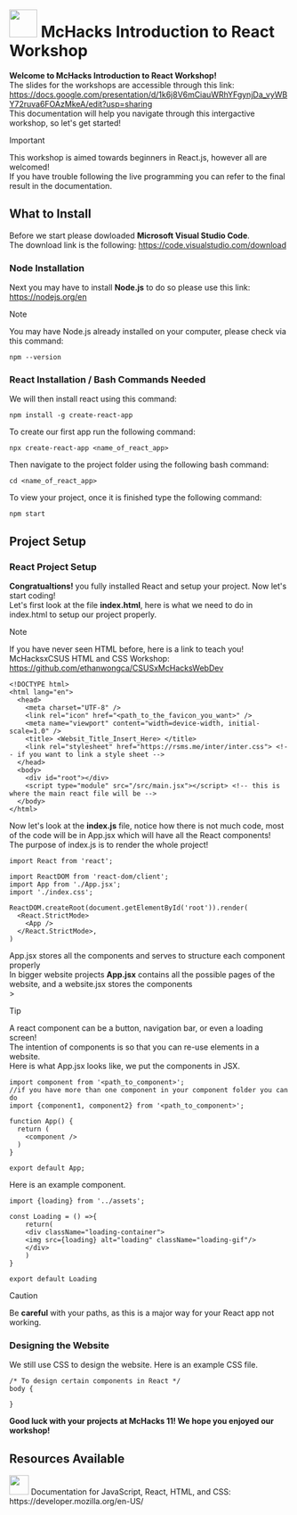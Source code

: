 # <img src="https://github.com/ethanwongca/McHacksReactWorkshop/assets/87055387/ca8bc3ea-1308-43b8-978e-17bfa6a1c78d" width="50" height="50"> McHacks Introduction to React Workshop   
**Welcome to McHacks Introduction to React Workshop!** <br/>
The slides for the workshops are accessible through this link: <br/>
https://docs.google.com/presentation/d/1k6j8V6mCiauWRhYFgynjDa_vyWBY72ruva6FOAzMkeA/edit?usp=sharing <br/>
This documentation will help you navigate through this intergactive workshop, so let's get started! <br/>
> [!IMPORTANT]
> This workshop is aimed towards beginners in React.js, however all are welcomed! <br/>
> If you have trouble following the live programming you can refer to the final result in the documentation.

## What to Install
Before we start please dowloaded **Microsoft Visual Studio Code**. <br/>
The download link is the following: https://code.visualstudio.com/download <br/>
### Node Installation
Next you may have to install **Node.js** to do so please use this link: https://nodejs.org/en <br/>
> [!NOTE]
> You may have Node.js already installed on your computer, please check via this command:
```
npm --version
```
### React Installation / Bash Commands Needed
We will then install react using this command:  <br/>
```
npm install -g create-react-app
```
To create our first app run the following command:  <br/>
```
npx create-react-app <name_of_react_app>
```
Then navigate to the project folder using the following bash command:  <br/>
```
cd <name_of_react_app>
```
To view your project, once it is finished type the following command: <br/>
```
npm start
```
## Project Setup

### React Project Setup
**Congratualtions!** you fully installed React and setup your project. Now let's start coding! <br/>
Let's first look at the file **index.html**, here is what we need to do in index.html to setup our project properly.<br/>
> [!NOTE]
> If you have never seen HTML before, here is a link to teach you! <br/>
> McHacksxCSUS HTML and CSS Workshop: https://github.com/ethanwongca/CSUSxMcHacksWebDev

```
<!DOCTYPE html>
<html lang="en">
  <head>
    <meta charset="UTF-8" />
    <link rel="icon" href="<path_to_the_favicon_you_want>" />
    <meta name="viewport" content="width=device-width, initial-scale=1.0" />
    <title> <Websit_Title_Insert_Here> </title>
    <link rel="stylesheet" href="https://rsms.me/inter/inter.css"> <!-- if you want to link a style sheet -->
  </head>
  <body>
    <div id="root"></div>
    <script type="module" src="/src/main.jsx"></script> <!-- this is where the main react file will be -->
  </body>
</html>
```
Now let's look at the **index.js** file, notice how there is not much code, most of the code will be in App.jsx which will have all the React components! <br/>
The purpose of index.js is to render the whole project!
```
import React from 'react';

import ReactDOM from 'react-dom/client';
import App from './App.jsx';
import './index.css';

ReactDOM.createRoot(document.getElementById('root')).render(
  <React.StrictMode>
    <App />
  </React.StrictMode>,
)
```
App.jsx stores all the components and serves to structure each component properly <br/>
In bigger website projects **App.jsx** contains all the possible pages of the website, and a website.jsx stores the components<br/>>
> [!TIP]
> A react component can be a button, navigation bar, or even a loading screen! <br/>
> The intention of components is so that you can re-use elements in a website. <br/>
Here is what App.jsx looks like, we put the components in JSX.
```
import component from '<path_to_component>';
//if you have more than one component in your component folder you can do
import {component1, component2} from '<path_to_component>';

function App() {
  return (
    <component /> 
  )
}

export default App;
```
Here is an example component.
```
import {loading} from '../assets';

const Loading = () =>{
    return( 
    <div className="loading-container">
    <img src={loading} alt="loading" className="loading-gif"/>
    </div>
    )
}

export default Loading
```
>[!CAUTION]
> Be **careful** with your paths, as this is a major way for your React app not working. <br/>

### Designing the Website 
We still use CSS to design the website. Here is an example CSS file. <br/>
```
/* To design certain components in React */
body {

}
```
**Good luck with your projects at McHacks 11! We hope you enjoyed our workshop!**

## Resources Available 
<img src="https://github.com/ethanwongca/McHacksReactWorkshop/assets/87055387/3aa025c8-55fd-416d-a84f-40037069a729" width="35">
Documentation for JavaScript, React, HTML, and CSS: https://developer.mozilla.org/en-US/


